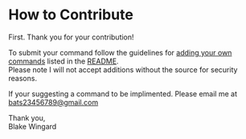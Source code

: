 # How to Contribute

First. Thank you for your contribution!

To submit your command follow the guidelines for [adding your own commands](https://github.com/Bats6789/Custom_commands#4-Adding-your-own-command) listed in the [README](https://github.com/Bats6789/Custom_commands/blob/master/README.md).  
Please note I will not accept additions without the source for security reasons.

If your suggesting a command to be implimented. Please email me at bats23456789@gmail.com

Thank you,  
Blake Wingard
